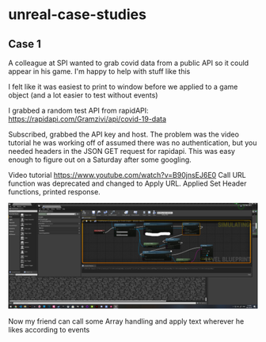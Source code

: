 # unreal-case-studies

## Case 1

A colleague at SPI wanted to grab covid data from a public API so it could appear in his game. I'm happy to help with stuff like this

I felt like it was easiest to print to window before we applied to a game object (and a lot easier to test without events)

I grabbed a random test API from rapidAPI: https://rapidapi.com/Gramzivi/api/covid-19-data

Subscribed, grabbed the API key and host. The problem was the video tutorial he was working off of assumed there was no authentication, but you needed headers in the JSON GET request for rapidapi. This was easy enough to figure out on a Saturday after some googling.

Video tutorial https://www.youtube.com/watch?v=B90jnsEJ6E0
Call URL function was deprecated and changed to Apply URL. Applied Set Header functions, printed response.

![Alt text](varest.jpg?raw=true "VA Rest to grab public data")

Now my friend can call some Array handling and apply text wherever he likes according to events
